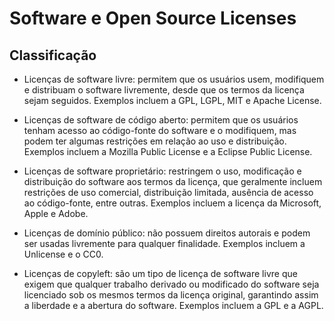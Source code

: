 # Software e Open Source Licenses

## Classificação

- Licenças de software livre: permitem que os usuários usem, modifiquem e distribuam o software livremente, desde que os termos da licença sejam seguidos. Exemplos incluem a GPL, LGPL, MIT e Apache License.

- Licenças de software de código aberto: permitem que os usuários tenham acesso ao código-fonte do software e o modifiquem, mas podem ter algumas restrições em relação ao uso e distribuição. Exemplos incluem a Mozilla Public License e a Eclipse Public License.

- Licenças de software proprietário: restringem o uso, modificação e distribuição do software aos termos da licença, que geralmente incluem restrições de uso comercial, distribuição limitada, ausência de acesso ao código-fonte, entre outras. Exemplos incluem a licença da Microsoft, Apple e Adobe.

- Licenças de domínio público: não possuem direitos autorais e podem ser usadas livremente para qualquer finalidade. Exemplos incluem a Unlicense e o CC0.

- Licenças de copyleft: são um tipo de licença de software livre que exigem que qualquer trabalho derivado ou modificado do software seja licenciado sob os mesmos termos da licença original, garantindo assim a liberdade e a abertura do software. Exemplos incluem a GPL e a AGPL.